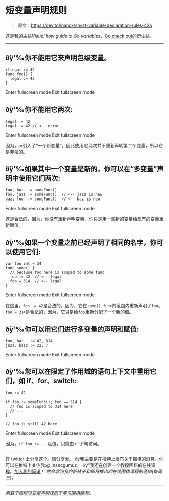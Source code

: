 # 短变量声明规则

> 原文：<https://dev.to/inancx/short-variable-declaration-rules-42a>

这是我的主帖*Visual how guide to Go variables*、[Go check out](https://blog.learngoprogramming.com/learn-go-lang-variables-visual-tutorial-and-ebook-9a061d29babe?source=collection_home---4------0----------------)的衍生帖。

* * *

## ðÿ'‰你不能用它来声明包级变量。

```
illegal := 42
func foo() {
  legal := 42
} 
```

Enter fullscreen mode Exit fullscreen mode

## ðÿ'‰你不能用它两次:

```
legal := 42
legal := 42 // <-- error 
```

Enter fullscreen mode Exit fullscreen mode

因为，:=引入了“一个新变量”，因此使用它两次并不重新声明第二个变量，所以它是非法的。

## ðÿ'‰如果其中一个变量是新的，你可以在“多变量”声明中使用它们两次:

```
foo, bar  := someFunc()
foo, jazz := someFunc()  // <-- jazz is new
baz, foo  := someFunc()  // <-- baz is new 
```

Enter fullscreen mode Exit fullscreen mode

这是合法的，因为，你没有重新声明变量，你只是用一些新的变量给现有的变量重新赋值。

## ðÿ'‰如果一个变量之前已经声明了相同的名字，你可以使用它们:

```
var foo int = 34
func some() {
  // because foo here is scoped to some func
  foo := 42  // <-- legal
  foo = 314  // <-- legal
} 
```

Enter fullscreen mode Exit fullscreen mode

在这里，`foo := 42`是合法的，因为，它在`some() func`的范围内重新声明了`foo`。`foo = 314`是合法的，因为，它只是给`foo`重新分配了一个新的值。

## ðÿ'‰你可以用它们进行多变量的声明和赋值:

```
foo, bar   := 42, 314
jazz, bazz := 22, 7 
```

Enter fullscreen mode Exit fullscreen mode

## ðÿ'‰您可以在限定了作用域的语句上下文中重用它们，如 if、for、switch:

```
foo := 42

if foo := someFunc(); foo == 314 {
  // foo is scoped to 314 here
  // ...
}

// foo is still 42 here 
```

Enter fullscreen mode Exit fullscreen mode

因为，`if foo := ...`赋值，只能由 if 子句访问。

* * *

在 [twitter](http://twitter.com/intent/tweet) 上分享这个。请分享爱。
ðÿ我主要是在推特上发布关于围棋的消息，你可以在推特上关注我:@ inancgumus。
ðÿ“我还在创建一个教授围棋的在线课程。[加入我的简讯](http://eepurl.com/c4DMNX)！
*你会收到我的新帖子和即将推出的在线围棋课程的通知(每周三)*。

* * *

*原载于[围棋短变量声明规则](https://blog.learngoprogramming.com/golang-short-variable-declaration-rules-6df88c881ee)于[学习围棋编程](https://blog.learngoprogramming.com)。*